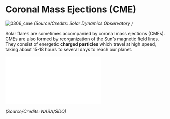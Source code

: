# Coronal Mass Ejections (CME)

![0306_cme](./static/0306_cme.jpg)
*(Source/Credits:  Solar Dynamics Observatory )*

Solar flares are sometimes accompanied by coronal mass ejections (CMEs).  CMEs are also formed by reorganization of the Sun’s magnetic field lines.  They consist of energetic **charged particles** which travel at high speed, taking about 15-18 hours to several days to reach our planet.

<iframe src="./static/CME_eruption.mp4" frameborder="0" allowfullscreen></iframe>

*(Source/Credits: NASA/SDO)*
